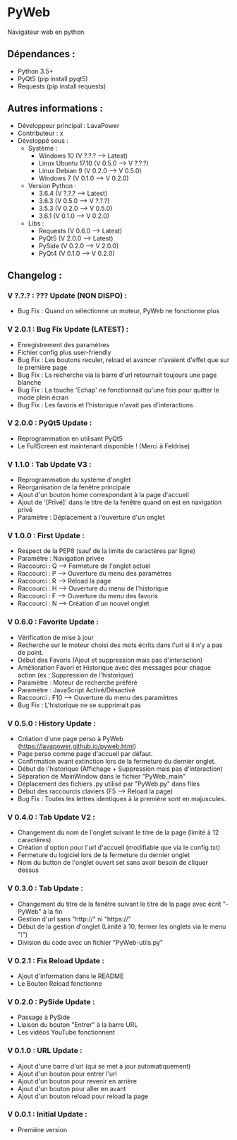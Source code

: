 # PyWeb
Navigateur web en python

## Dépendances :
- Python 3.5+
- PyQt5 (pip install pyqt5)
- Requests (pip install requests)

## Autres informations :
- Développeur principal : LavaPower
- Contributeur : x
- Développé sous :
  - Système :
    - Windows 10 (V ?.?.? --> Latest)
    - Linux Ubuntu 17.10 (V 0.5.0 --> V ?.?.?)
    - Linux Debian 9 (V 0.2.0 --> V 0.5.0)
    - Windows 7 (V 0.1.0 --> V 0.2.0)
  - Version Python :
    - 3.6.4 (V ?.?.? --> Latest)
    - 3.6.3 (V 0.5.0 --> V ?.?.?)
    - 3.5.3 (V 0.2.0 --> V 0.5.0)
    - 3.6.1 (V 0.1.0 --> V 0.2.0)
  - Libs :
    - Requests (V 0.6.0 --> Latest)
    - PyQt5 (V 2.0.0 --> Latest)
    - PySide (V 0.2.0 --> V 2.0.0)
    - PyQt4 (V 0.1.0 --> V 0.2.0)

## Changelog : 

### V ?.?.? : ??? Update (NON DISPO) :
- Bug Fix : Quand on sélectionne un moteur, PyWeb ne fonctionne plus

### V 2.0.1 : Bug Fix Update (LATEST) :
- Enregistrement des paramètres
- Fichier config plus user-friendly
- Bug Fix : Les boutons reculer, reload et avancer n'avaient d'effet que sur le première page
- Bug Fix : La recherche via la barre d'url retournait toujours une page blanche
- Bug Fix : La touche 'Echap' ne fonctionnait qu'une fois pour quitter le mode plein écran
- Bug Fix : Les favoris et l'historique n'avait pas d'interactions

### V 2.0.0 : PyQt5 Update :
- Reprogrammation en utilisant PyQt5
- Le FullScreen est maintenant disponible ! (Merci à Feldrise)

### V 1.1.0 : Tab Update V3 :
- Reprogrammation du système d'onglet
- Réorganisation de la fenêtre principale
- Ajout d'un bouton home correspondant à la page d'accueil
- Ajout de '[Privé]' dans le titre de la fenêtre quand on est en navigation privé
- Paramètre : Déplacement à l'ouverture d'un onglet

### V 1.0.0 : First Update :
- Respect de la PEP8 (sauf de la limite de caractères par ligne)
- Paramètre : Navigation privée
- Raccourci : Q --> Fermeture de l'onglet actuel
- Raccourci : P --> Ouverture du menu des paramètres
- Raccourci : R --> Reload la page
- Raccourci : H --> Ouverture du menu de l'historique
- Raccourci : F --> Ouverture du menu des favoris
- Raccourci : N --> Création d'un nouvel onglet

### V 0.6.0 : Favorite Update :
- Vérification de mise à jour
- Recherche sur le moteur choisi des mots écrits dans l'url si il n'y a pas de point.
- Début des Favoris (Ajout et suppression mais pas d'interaction)
- Amélioration Favori et Historique avec des messages pour chaque action (ex : Suppression de l'historique)
- Paramètre : Moteur de recherche préféré
- Paramètre : JavaScript Activé/Désactivé
- Raccourci : F10 --> Ouverture du menu des paramètres
- Bug Fix : L'historique ne se supprimait pas

### V 0.5.0 : History Update :
- Création d'une page perso à PyWeb (https://lavapower.github.io/pyweb.html)
- Page perso comme page d'accueil par défaut.
- Confirmation avant extinction lors de la fermeture du dernier onglet.
- Début de l'historique (Affichage + Suppression mais pas d'interaction)
- Séparation de MainWindow dans le fichier "PyWeb_main"
- Déplacement des fichiers .py utilisé par "PyWeb.py" dans files
- Début des raccourcis claviers (F5 --> Reload la page)
- Bug Fix : Toutes les lettres identiques à la première sont en majuscules.

### V 0.4.0 : Tab Update V2 :
- Changement du nom de l'onglet suivant le titre de la page (limité à 12 caractères)
- Création d'option pour l'url d'accueil (modifiable que via le config.txt)
- Fermeture du logiciel lors de la fermeture du dernier onglet
- Nom du button de l'onglet ouvert set sans avoir besoin de cliquer dessus

### V 0.3.0 : Tab Update :
- Changement du titre de la fenêtre suivant le titre de la page avec écrit "- PyWeb" à la fin
- Gestion d'url sans "http://" ni "https://"
- Début de la gestion d'onglet (Limité à 10, fermer les onglets via le menu "⁞")
- Division du code avec un fichier "PyWeb-utils.py"

### V 0.2.1 : Fix Reload Update :
- Ajout d'information dans le README
- Le Bouton Reload fonctionne

### V 0.2.0 : PySide Update :
- Passage à PySide
- Liaison du bouton "Entrer" à la barre URL
- Les vidéos YouTube fonctionnent

### V 0.1.0 : URL Update :
- Ajout d'une barre d'url (qui se met à jour automatiquement)
- Ajout d'un bouton pour entrer l'url
- Ajout d'un bouton pour revenir en arrière
- Ajout d'un bouton pour aller en avant
- Ajout d'un bouton reload pour reload la page

### V 0.0.1 : Initial Update :
- Première version

